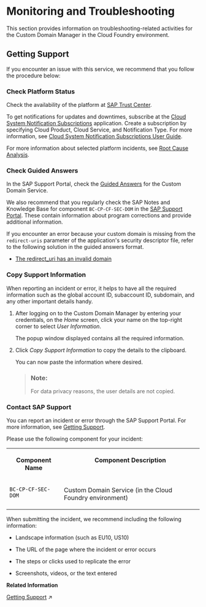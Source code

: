 <!-- loio1edcaf67194a4988ba154f901fb65f0d -->

# Monitoring and Troubleshooting

This section provides information on troubleshooting-related activities for the Custom Domain Manager in the Cloud Foundry environment.



<a name="loio1edcaf67194a4988ba154f901fb65f0d__section_uz5_5yv_vjb"/>

## Getting Support

If you encounter an issue with this service, we recommend that you follow the procedure below:



### Check Platform Status

Check the availability of the platform at [SAP Trust Center](https://www.sap.com/about/trust-center/cloud-service-status.html).

To get notifications for updates and downtimes, subscribe at the [Cloud System Notification Subscriptions](https://support.sap.com/en/my-support/systems-installations/cac.html) application. Create a subscription by specifying Cloud Product, Cloud Service, and Notification Type. For more information, see [Cloud System Notification Subscriptions User Guide](https://support.sap.com/content/dam/support/en_us/library/ssp/my-support/systems-installations/cac/csns_user_guide.pdf).

For more information about selected platform incidents, see [Root Cause Analysis](https://help.sap.com/viewer/product/SCP_RCA/Latest/en-US).



### Check Guided Answers

In the SAP Support Portal, check the [Guided Answers](https://ga.support.sap.com/dtp/viewer/index.html#/tree/2437/actions/32393) for the Custom Domain Service.

We also recommend that you regularly check the SAP Notes and Knowledge Base for component `BC-CP-CF-SEC-DOM` in the [SAP Support Portal](https://support.sap.com/en/index.html). These contain information about program corrections and provide additional information.

If you encounter an error because your custom domain is missing from the `redirect-uris` parameter of the application's security descriptor file, refer to the following solution in the guided answers format.

-   [The redirect\_uri has an invalid domain](https://ga.support.sap.com/dtp/viewer/index.html#/tree/2437/actions/32393:44353)




### Copy Support Information

When reporting an incident or error, it helps to have all the required information such as the global account ID, subaccount ID, subdomain, and any other important details handy.

1.  After logging on to the Custom Domain Manager by entering your credentials, on the *Home* screen, click your name on the top-right corner to select *User Information*.

    The popup window displayed contains all the required information.

2.  Click *Copy Support Information* to copy the details to the clipboard.

    You can now paste the information where desired.

    > ### Note:  
    > For data privacy reasons, the user details are not copied.




### Contact SAP Support

You can report an incident or error through the SAP Support Portal. For more information, see [Getting Support](https://help.sap.com/viewer/65de2977205c403bbc107264b8eccf4b/Cloud/en-US/5dd739823b824b539eee47b7860a00be.html).

Please use the following component for your incident:


<table>
<tr>
<th valign="top">

Component Name

</th>
<th valign="top">

Component Description

</th>
</tr>
<tr>
<td valign="top">

`BC-CP-CF-SEC-DOM` 

</td>
<td valign="top">

Custom Domain Service \(in the Cloud Foundry environment\)

</td>
</tr>
</table>

When submitting the incident, we recommend including the following information:

-   Landscape information \(such as EU10, US10\)

-   The URL of the page where the incident or error occurs

-   The steps or clicks used to replicate the error

-   Screenshots, videos, or the text entered


**Related Information**  


[Getting Support](https://help.sap.com/viewer/65de2977205c403bbc107264b8eccf4b/Cloud/en-US/5dd739823b824b539eee47b7860a00be.html "To get assistance, use the available support channels provided by SAP for Me.") :arrow_upper_right:

